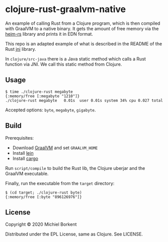 # clojure-rust-graalvm-native

An example of calling Rust from a Clojure program, which is then compiled with
GraalVM to a native binary. It gets the amount of free memory via the
[heim-rs](https://github.com/heim-rs/heim) library and prints it in EDN format.

This repo is an adapted example of what is described in the README of the Rust
[jni](https://docs.rs/jni/0.14.0/jni/) library.

In `clojure/src-java` there is a Java static method which calls a Rust function
via JNI. We call this static method from Clojure.

## Usage

``` shell
$ time ./clojure-rust megabyte
{:memory/free [:megabyte "1210"]}
./clojure-rust megabyte   0.01s  user 0.01s system 34% cpu 0.027 total
```

Accepted options: `byte`, `megabyte`, `gigabyte`.

## Build

Prerequisites:

- Download [GraalVM](https://www.graalvm.org/downloads/) and set `GRAALVM_HOME`
- Install [lein](https://github.com/technomancy/leiningen)
- Install [cargo](https://doc.rust-lang.org/cargo/getting-started/installation.html)

Run `script/compile` to build the Rust lib, the Clojure uberjar and the GraalVM executable.

Finally, run the executable from the `target` directory:

``` shell
$ (cd target; ./clojure-rust byte)
{:memory/free [:byte "896126976"]}
```

## License

Copyright © 2020 Michiel Borkent

Distributed under the EPL License, same as Clojure. See LICENSE.
